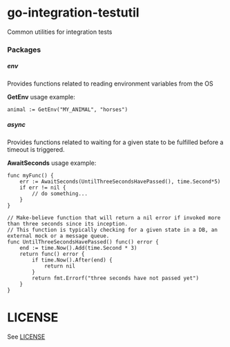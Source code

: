 # go-integration-testutil
Common utilities for integration tests

### Packages

##### env

Provides functions related to reading environment variables from the OS

**GetEnv** usage example:

    animal := GetEnv("MY_ANIMAL", "horses")

##### async

Provides functions related to waiting for a given state to be fulfilled before a timeout is triggered.

**AwaitSeconds** usage example:

    func myFunc() {
        err := AwaitSeconds(UntilThreeSecondsHavePassed(), time.Second*5)
        if err != nil {
            // do something...
        }
    }
    
    // Make-believe function that will return a nil error if invoked more than three seconds since its inception.
    // This function is typically checking for a given state in a DB, an external mock or a message queue.
    func UntilThreeSecondsHavePassed() func() error {
    	end := time.Now().Add(time.Second * 3)
    	return func() error {
    		if time.Now().After(end) {
    			return nil
    		}
    		return fmt.Errorf("three seconds have not passed yet")
    	}
    }
    
# LICENSE
See [LICENSE](LICENSE)